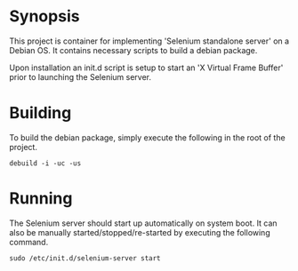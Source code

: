 # Synopsis

This project is container for implementing 'Selenium standalone server' on a
Debian OS. It contains necessary scripts to build a debian package.

Upon installation an init.d script is setup to start an 'X Virtual Frame
Buffer' prior to launching the Selenium server.

# Building

To build the debian package, simply execute the following in the root of the
project.

	debuild -i -uc -us

# Running

The Selenium server should start up automatically on system boot. It can also be manually started/stopped/re-started by executing the following command.

	sudo /etc/init.d/selenium-server start
